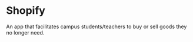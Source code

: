 # Shopify
An app that facilitates campus students/teachers to buy or sell goods they no longer need.
